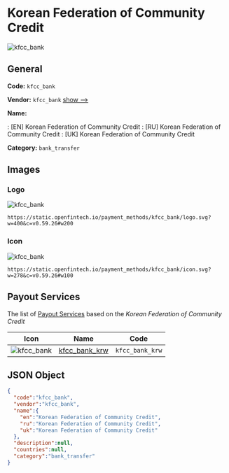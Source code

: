 
# Korean Federation of Community Credit 
![kfcc_bank](https://static.openfintech.io/payment_methods/kfcc_bank/logo.svg?w=400&c=v0.59.26#w200)  

## General 
**Code:** `kfcc_bank` 
 
**Vendor:** `kfcc_bank` [show -->](/vendors/kfcc_bank/) 
 
**Name:** 
 
:	[EN] Korean Federation of Community Credit 
:	[RU] Korean Federation of Community Credit 
:	[UK] Korean Federation of Community Credit 
 
**Category:** `bank_transfer` 
 

## Images 

### Logo 
![kfcc_bank](https://static.openfintech.io/payment_methods/kfcc_bank/logo.svg?w=400&c=v0.59.26#w200)  

```
https://static.openfintech.io/payment_methods/kfcc_bank/logo.svg?w=400&c=v0.59.26#w200
```  

### Icon 
![kfcc_bank](https://static.openfintech.io/payment_methods/kfcc_bank/icon.svg?w=278&c=v0.59.26#w100)  

```
https://static.openfintech.io/payment_methods/kfcc_bank/icon.svg?w=278&c=v0.59.26#w100
```  

## Payout Services 
 
The list of [Payout Services](/payout-services/) based on the _Korean Federation of Community Credit_ 

|Icon|Name|Code| 
|:---:|:---:|:---:| 
|![kfcc_bank](https://static.openfintech.io/payout_methods/kfcc_bank/icon.png?w=278&c=v0.59.26#w40) |[kfcc_bank_krw](/payout-services/kfcc_bank_krw/)|`kfcc_bank_krw`| 
 

## JSON Object 

```json
{
  "code":"kfcc_bank",
  "vendor":"kfcc_bank",
  "name":{
    "en":"Korean Federation of Community Credit",
    "ru":"Korean Federation of Community Credit",
    "uk":"Korean Federation of Community Credit"
  },
  "description":null,
  "countries":null,
  "category":"bank_transfer"
}
```  
